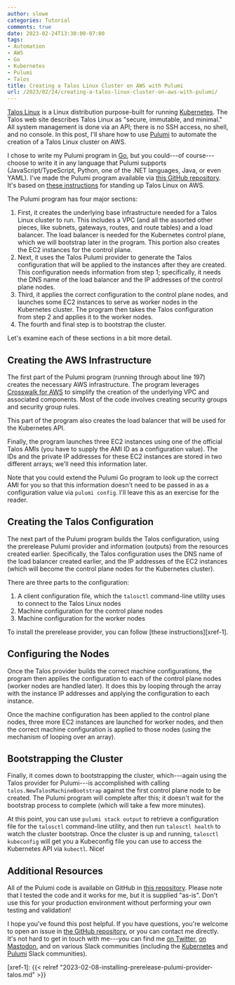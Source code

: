 ```yaml
---
author: slowe
categories: Tutorial
comments: true
date: 2023-02-24T13:30:00-07:00
tags:
- Automation
- AWS
- Go
- Kubernetes
- Pulumi
- Talos
title: Creating a Talos Linux Cluster on AWS with Pulumi
url: /2023/02/24/creating-a-talos-linux-cluster-on-aws-with-pulumi/
---
```


[Talos Linux][link-1] is a Linux distribution purpose-built for running [Kubernetes][link-3]. The Talos web site describes Talos Linux as "secure, immutable, and minimal." All system management is done via an API; there is no SSH access, no shell, and no console. In this post, I'll share how to use [Pulumi][link-2] to automate the creation of a Talos Linux cluster on AWS.<!--more-->

I chose to write my Pulumi program in [Go][link-5], but you could---of course---choose to write it in any language that Pulumi supports (JavaScript/TypeScript, Python, one of the .NET languages, Java, or even YAML). I've made the Pulumi program available via [this GitHub repository][link-6]. It's based on [these instructions][link-4] for standing up Talos Linux on AWS.

The Pulumi program has four major sections:

1. First, it creates the underlying base infrastructure needed for a Talos Linux cluster to run. This includes a VPC (and all the assorted other pieces, like subnets, gateways, routes, and route tables) and a load balancer. The load balancer is needed for the Kubernetes control plane, which we will bootstrap later in the program. This portion also creates the EC2 instances for the control plane.
2. Next, it uses the Talos Pulumi provider to generate the Talos configuration that will be applied to the instances after they are created. This configuration needs information from step 1; specifically, it needs the DNS name of the load balancer and the IP addresses of the control plane nodes.
3. Third, it applies the correct configuration to the control plane nodes, and launches some EC2 instances to serve as worker nodes in the Kubernetes cluster. The program then takes the Talos configuration from step 2 and applies it to the worker nodes.
4. The fourth and final step is to bootstrap the cluster.

Let's examine each of these sections in a bit more detail.

## Creating the AWS Infrastructure

The first part of the Pulumi program (running through about line 197) creates the necessary AWS infrastructure. The program leverages [Crosswalk for AWS][link-7] to simplify the creation of the underlying VPC and associated components. Most of the code involves creating security groups and security group rules.

This part of the program also creates the load balancer that will be used for the Kubernetes API.

Finally, the program launches three EC2 instances using one of the official Talos AMIs (you have to supply the AMI ID as a configuration value). The IDs and the private IP addresses for these EC2 instances are stored in two different arrays; we'll need this information later.

Note that you could extend the Pulumi Go program to look up the correct AMI for you so that this information doesn't need to be passed in as a configuration value via `pulumi config`. I'll leave this as an exercise for the reader.

## Creating the Talos Configuration

The next part of the Pulumi program builds the Talos configuration, using the prerelease Pulumi provider and information (outputs) from the resources created earlier. Specifically, the Talos configuration uses the DNS name of the load balancer created earlier, and the IP addresses of the EC2 instances (which will become the control plane nodes for the Kubernetes cluster).

There are three parts to the configuration:

1. A client configuration file, which the `talosctl` command-line utility uses to connect to the Talos Linux nodes
2. Machine configuration for the control plane nodes
3. Machine configuration for the worker nodes

To install the prerelease provider, you can follow [these instructions][xref-1].

## Configuring the Nodes

Once the Talos provider builds the correct machine configurations, the program then applies the configuration to each of the control plane nodes (worker nodes are handled later). It does this by looping through the array with the instance IP addresses and applying the configuration to each instance.

Once the machine configuration has been applied to the control plane nodes, three more EC2 instances are launched for worker nodes, and then the correct machine configuration is applied to those nodes (using the mechanism of looping over an array).

## Bootstrapping the Cluster

Finally, it comes down to bootstrapping the cluster, which---again using the Talos provider for Pulumi---is accomplished with calling `talos.NewTalosMachineBootstrap` against the first control plane node to be created. The Pulumi program will complete after this; it doesn't wait for the bootstrap process to complete (which will take a few more minutes).

At this point, you can use `pulumi stack output` to retrieve a configuration file for the `talosctl` command-line utility, and then run `talosctl health` to watch the cluster bootstrap. Once the cluster is up and running, `talosctl kubeconfig` will get you a Kubeconfig file you can use to access the Kubernetes API via `kubectl`. Nice!

## Additional Resources

All of the Pulumi code is available on GitHub in [this repository][link-6]. Please note that I tested the code and it works for me, but it is supplied "as-is". Don't use this for your production environment without performing your own testing and validation!

I hope you've found this post helpful. If you have questions, you're welcome to open an issue in [the GitHub repository][link-6], or you can contact me directly. It's not hard to get in touch with me---you can find me [on Twitter][link-96], [on Mastodon][link-97], and on various Slack communities (including the [Kubernetes][link-98] and [Pulumi][link-99] Slack communities).

[link-1]: https://www.talos.dev/
[link-2]: https://www.pulumi.com/
[link-3]: https://kubernetes.io/
[link-4]: https://www.talos.dev/v1.3/talos-guides/install/cloud-platforms/aws/
[link-5]: https://go.dev/
[link-6]: https://github.com/scottslowe/talos-aws-pulumi/
[link-7]: https://www.pulumi.com/docs/guides/crosswalk/aws/
[link-96]: https://twitter.com/scott_lowe
[link-97]: https://fosstodon.org/@scottslowe
[link-98]: https://kubernetes.slack.com
[link-99]: https://slack.pulumi.com
[xref-1]: {{< relref "2023-02-08-installing-prerelease-pulumi-provider-talos.md" >}}
